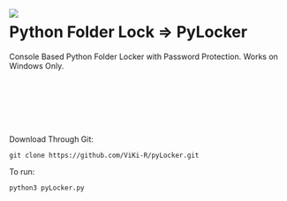 <img align='left' src='https://github.com/ViKi-R/pyLocker/blob/main/folderlock.ico'></img>

# Python Folder Lock => PyLocker
Console Based Python Folder Locker with Password Protection. Works on Windows Only. 
</br>
</br>
</br>
</br>
</br>
</br>
</br>

Download Through Git:
```
git clone https://github.com/ViKi-R/pyLocker.git
```

To run:
```python
python3 pyLocker.py 
```

